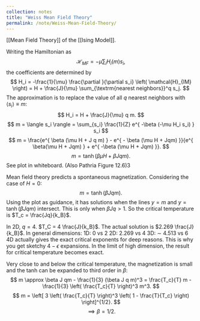 ```yaml
---
collection: notes
title: "Weiss Mean Field Theory"
permalink: /note/Weiss-Mean-Field-Theory/
---
```

[[Mean Field Theory]] of the [[Ising Model]].

Writing the Hamiltonian as 
$$
\mathcal{H}_{MF} = -\mu \sum_i H_i(m) s_i, 
$$
the coefficients are determined by 
$$
H_i = -\frac{1}{\mu} \frac{\partial }{\partial s_i} \left( \mathcal{H}_{IM} \right) = H + \frac{J}{\mu} \sum_{\textrm{nearest neighbors}}^q s_j.
$$
The approximation is to replace the value of all $q$ nearest neighbors with $\langle s_i \rangle \equiv m$:
$$
H_i = H + \frac{J}{\mu} q m.
$$
$$
m = \langle s_i \rangle = \sum_{s_i} \frac{1}{Z} e^{ -\beta (-\mu H_i s_i) } s_i
$$
$$
m = \frac{e^{ \beta (\mu H + J q m) } - e^{ - \beta (\mu H + Jqm) }}{e^{ \beta(\mu H + Jqm) } + e^{ -\beta (\mu H + Jqm) }}.
$$
$$
m = \tanh (\beta \mu H + \beta J qm).
$$
See plot in whiteboard. (Also Pathria Figure 12.6)3

Mean field theory predicts a spontaneous magnetization.
Considering the case of $H=0$:
$$
m = \tanh(\beta J q m).
$$
Using the plot as guidance, it has solutions when the lines $y = m$ and $y = \tanh(\beta J q m)$ intersect. This is only when $\beta J q > 1$. So the critical temperature is $T_c = \frac{Jq}{k_B}$.

In 2D, $q=4$. $T_C = 4 \frac{J}{k_B}$. The actual solution is $2.269 \frac{J}{k_B}$. In general dimensions:
1D: 0 vs 2
2D: 2.269 vs 4
3D: $\sim$ 4.513 vs 6
4D actually gives the exact critical exponents for deep reasons. This is why you get sketchy $4-\epsilon$ expansions.
In the limit of high dimension, the result for critical temperature becomes exact.

Very close to and below the critical temperature, the magnetization is small and the tanh can be expanded to third order in $\beta$:
$$
m \approx \beta J qm - \frac{1}{3} (\beta J q m)^3 = \frac{T_c}{T} m - \frac{1}{3} \left( \frac{T_c}{T} \right)^3 m^3.
$$
$$
m = \left[ 3 \left( \frac{T_c}{T} \right)^3 \left( 1 - \frac{T}{T_c} \right) \right]^{1/2}.
$$
$$\implies \beta = 1/2.$$
